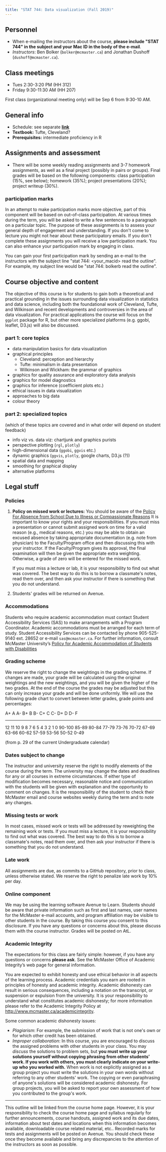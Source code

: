 ```yaml
---
title: "STAT 744: Data visualization (Fall 2019)"
---
```


## Personnel

- When e-mailing the instructors about the course, **please include "STAT 744" in the subject and your Mac ID in the body of the e-mail**.
- *Instructors*: Ben Bolker (`bolker@mcmaster.ca`) and Jonathan Dushoff (`dushoff@mcmaster.ca`). 

## Class meetings

- Tues 2:30-3:20 PM (HH 312)
- Friday 9:30-11:30 AM (HH 207)

First class (organizational meeting only) will be Sep 6 from 9:30-10 AM.

## General info

- Schedule: see separate [**link** ](./sched.html)
- **Textbook:** Tufte, Cleveland?
- **Prerequisites:** intermediate proficiency in R

## Assignments and assessment

- There will be some weekly reading assignments and 3-7 homework assignments, as well as a final project (possibly in pairs or groups). Final grades will be based on the following components: class participation (15%, see below); homework (35%); project presentations (20%); project writeup (30%).

### participation marks

In an attempt to make participation marks more objective, part of this component will be based on out-of-class participation. At various times during the term, you will be asked to write a few sentences to a paragraph on a particular topic. The purpose of these assignments is to assess your general depth of engagement and understanding. If you don't come to lecture you might not hear about these participatory emails. If you don't complete these assignments you will receive a low participation mark. You can also enhance your participation mark by engaging in class.

You can gain your first participation mark by sending an e-mail to the instructors with the subject line "stat 744: <your_macid> read the outline". For example, my subject line would be "stat 744: bolkerb read the outline".


## Course objective and content

The objective of this course is for students to gain both a theoretical
and practical grounding in the issues surrounding data visualization in
statistics and data science, including both the foundational work of
Cleveland, Tufte, and Wilkinson and recent developments and controversies
in the area of data visualization. For practical applications the course
will focus on the `ggplot` package for R, but other more specialized
platforms (e.g. ggobi, leaflet, D3.js) will also be discussed.

### part 1: core topics

- data manipulation basics for data visualization
- graphical principles
     - Cleveland: perception and hierarchy
	 - Tufte: minimalism in data presentation
	 - Wilkinson and Wickham: the grammar of graphics
- graphics for quality assurance and exploratory data analysis
- graphics for model diagnostics
- graphics for inference (coefficient plots etc.)
- ethical issues in data visualization
- approaches to big data
- colour theory

### part 2: specialized topics

(which of these topics are covered and in what order will depend on student feedback)

- info viz vs. data viz: chartjunk and graphics purists
- perspective plotting (`rgl`, `plotly`)
- high-dimensional data (`ggobi`, `ggvis` etc.)
- dynamic graphics (`ggvis`, `plotly`, google charts, D3.js (?))
- spatial data and mapping
- smoothing for graphical display
- alternative platforms

## Legal stuff

### Policies

1.  **Policy on missed work or lectures:** You should be aware of the
    [Policy For Absence from School Due to Illness or Compassionate Reasons](http://academiccalendars.romcmaster.ca/content.php?catoid=7&navoid=559#Requests_for_Relief_for_Missed_Academic_Term_Work)
    It is important to know your rights and your responsibilities. If
    you must miss a presentation or cannot submit assigned work on
    time for a valid reason (e.g., medical reasons, etc.) you may be
    able to obtain an excused absence by taking appropriate
    documentation (e.g.  note from physician) to the Faculty/Program
    office and then discussing this with your instructor. If the
    Faculty/Program gives its approval, the final examination will
    then be given the appropriate extra weighting. Otherwise, a grade
    of zero will be entered for the missed work.

    If you must miss a lecture or lab, it is your responsibility to find out
    what was covered. The best way to do this is to borrow a classmate's
    notes, read them over, and then ask your instructor if there is
    something that you do not understand.

2.  Students' grades will be returned on Avenue.

### Accommodations

Students who require academic accommodation must contact Student Accessibility Services (SAS) to make arrangements with a Program Coordinator. Academic accommodations must be arranged for each term of study. Student Accessibility Services can be contacted by phone 905-525-9140 ext. 28652 or e-mail `sas@mcmaster.ca`. For further information, consult McMaster University’s [Policy for Academic Accommodation of Students with Disabilities](http://www.mcmaster.ca/policy/Students-AcademicStudies/AcademicAccommodation-StudentsWithDisabilities.pdf)

### Grading scheme

We reserve the right to change the weightings in the grading scheme. If changes are made, your grade will be calculated using the original weightings and the new weightings, and you will be given the higher of the two grades. At the end of the course the grades may be adjusted but this can only increase your grade and will be done uniformly. We will use the following grade chart to convert between letter grades, grade points and percentages:

A+     A     A-     B+    B 	B- 	  C+    C 	  C-    D+ 	  D     D-    F
---    ---   ---    ---   ---   ---   ---   ---   ---   ---   ---   ---   ---
12     11 	 10 	9 	  8 	7 	  6     5     4 	3 	  2 	1 	  0
90-100 85-89 80-84  77-79 73-76 70-72 67-69 63-66 60-62 57-59 53-56 50-52 0-49

(from p. 29 of the current Undergraduate calendar)

### Dates subject to change

The instructor and university reserve the right to modify elements of the course during the term. The university may change the dates and deadlines for any or all courses in extreme circumstances. If either type of modification becomes necessary, reasonable notice and communication with the students will be given with explanation and the opportunity to comment on changes. It is the responsibility of the student to check their McMaster email and course websites weekly during the term and to note any changes.

### Missing tests or work

In most cases, missed work or tests will be addressed by reweighting the remaining work or tests. If you must miss a lecture, it is your responsibility to find out what was covered. The best way to do this is to borrow a classmate's notes, read them over, and then ask your instructor if there is something that you do not understand.

### Late work

All assignments are due, as commits to a GitHub repository, prior to class, unless otherwise stated. We reserve the right to penalize late work by 10% per day.

### Online component

We may be using the learning software Avenue to Learn.  Students should be aware that private information such as first and last names, user names for the McMaster e-mail accounts, and program affiliation may be visible to other students in the course. By taking this course you consent to this disclosure. If you have any questions or concerns about this, please discuss them with the course instructor. Grades will be posted on AtL.

### Academic Integrity

The expectations for this class are fairly simple: however, if you have any questions or concerns **please ask**. See the McMaster Office of Academic Integrity’s web page for general information.

You are expected to exhibit honesty and use ethical behavior in all aspects of the learning process.  Academic credentials you earn are rooted in principles of honesty and academic integrity.  Academic dishonesty can result in serious consequences, including a notation on the transcript, or suspension or expulsion from the university.  It is your responsibility to understand what constitutes academic dishonesty; for more information please refer to the Academic Integrity Policy at <http://www.mcmaster.ca/academicintegrity>.

Some common academic dishonesty issues:

- *Plagiarism*: For example, the submission of work that is not one's own or for which other credit has been obtained.
- *Improper collaboration*: In this course, you are encouraged to discuss the assigned problems with other students in your class. You may *discuss* the solutions to problem sets, but **you must write up your solutions yourself without copying phrasing from other students’ work. If you work with others, you must clearly indicate on your write-up who you worked with.**  When work is not explicitly assigned as a group project you must write the solutions in your own words without referring to any other students' work. The copying or even paraphrasing of anyone's solutions will be considered academic dishonesty. For group projects, you will be asked to report your own assessment of how you contributed to the group's work.
 
----------------------------------------

This outline will be linked from the course home page. However, it is your responsibility to check the course home page and syllabus regularly for further announcements, course handouts, assigned work and its due dates, information about test dates and locations when this information becomes available, downloadable course related material, etc.. Recorded marks for tests and assignments will be posted on Avenue. You should check these once they become available and bring any discrepancies to the attention of the instructors as soon as possible.

